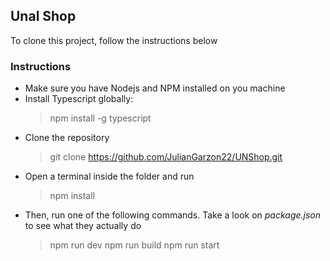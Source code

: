 ## Unal Shop

To clone this project, follow the instructions below

### Instructions

- Make sure you have Nodejs and NPM installed on you machine
- Install Typescript globally:
  > npm install -g typescript
- Clone the repository
  > git clone https://github.com/JulianGarzon22/UNShop.git
- Open a terminal inside the folder and run
  > npm install
- Then, run one of the following commands. Take a look on _package.json_ to see what they actually do
  > npm run dev
  > npm run build
  > npm run start
